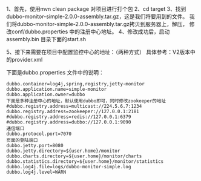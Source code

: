 1、首先，使用mvn clean package 对项目进行打个包
2、cd target
3、找到dubbo-monitor-simple-2.0.0-assembly.tar.gz，这是我们将要用到的文件。
我们将dubbo-monitor-simple-2.0.0-assembly.tar.gz拷贝到服务器上，解压，
修改conf/dubbo.properties 中的注册中心地址。
4、修改成功后，启动assembly.bin 目录下面的start.sh

5、接下来需要在项目中配置监控中心的地址：（两种方式）
具体参考：V2版本中的provider.xml


下面是dubbo.properties  文件中的说明：
````
dubbo.container=log4j,spring,registry,jetty-monitor
dubbo.application.name=simple-monitor
dubbo.application.owner=dubbo
下面是多种注册中心的地址，默认使用dubbo即可，同时修改zookeeper的地址
#dubbo.registry.address=multicast://224.5.6.7:1234
dubbo.registry.address=zookeeper://127.0.0.1:2181
#dubbo.registry.address=redis://127.0.0.1:6379
#dubbo.registry.address=dubbo://127.0.0.1:9090
通信端口
dubbo.protocol.port=7070
页面的登陆端口
dubbo.jetty.port=8080
dubbo.jetty.directory=${user.home}/monitor
dubbo.charts.directory=${user.home}/monitor/charts
dubbo.statistics.directory=${user.home}/monitor/statistics
dubbo.log4j.file=logs/dubbo-monitor-simple.log
dubbo.log4j.level=WARN
